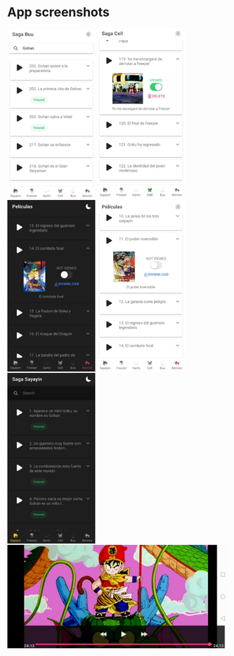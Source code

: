 # App screenshots

<img src="base/0.jpg" width="200">
<img src="base/1.jpg" width="200"> 
<img src="base/2.jpg" width="200">
<img src="base/3.jpg" width="200"> 
<img src="base/4.jpg" width="200"> 
<img src="base/5.jpg" width="1000"> 